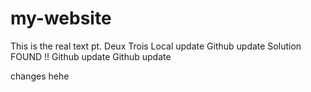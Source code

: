 # my-website

This is the real text pt. Deux
Trois
Local update
Github update
Solution FOUND !!
Github update
Github update  

changes hehe